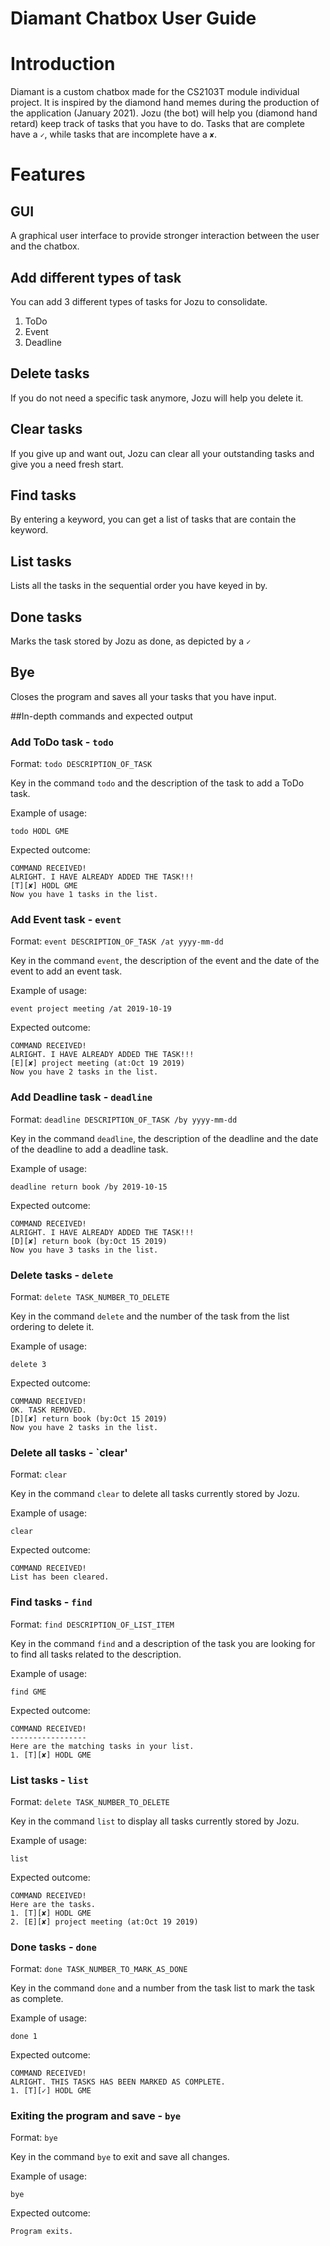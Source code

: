 # Diamant Chatbox User Guide

# Introduction
Diamant is a custom chatbox made for the CS2103T module individual project. 
It is inspired by the diamond hand memes during the production of the application (January 2021).
Jozu (the bot) will help you (diamond hand retard) keep track of tasks that you have to do.
Tasks that are complete have a `✓`, while tasks that are incomplete have a `✘`.

# Features 
## GUI
A graphical user interface to provide stronger interaction between the user and the chatbox.

## Add different types of task
You can add 3 different types of tasks for Jozu to consolidate.
1. ToDo 
2. Event
3. Deadline

## Delete tasks
If you do not need a specific task anymore, Jozu will help you delete it.

## Clear tasks
If you give up and want out, Jozu can clear all your outstanding tasks and give you a need fresh start.

## Find tasks
By entering a keyword, you can get a list of tasks that are contain the keyword.

## List tasks
Lists all the tasks in the sequential order you have keyed in by.

## Done tasks
Marks the task stored by Jozu as done, as depicted by a `✓`
## Bye
Closes the program and saves all your tasks that you have input.

##In-depth commands and expected output
### Add ToDo task - `todo` 

Format: `todo DESCRIPTION_OF_TASK`

Key in the command `todo` and the description of the task to add a ToDo task. 

Example of usage: 

`todo HODL GME`

Expected outcome:
```
COMMAND RECEIVED! 
ALRIGHT. I HAVE ALREADY ADDED THE TASK!!! 
[T][✘] HODL GME 
Now you have 1 tasks in the list.
```
### Add Event task - `event` 

Format: `event DESCRIPTION_OF_TASK /at yyyy-mm-dd`

Key in the command `event`, the description of the event and the date of the event to add an event task. 

Example of usage: 

`event project meeting /at 2019-10-19`

Expected outcome:
```
COMMAND RECEIVED! 
ALRIGHT. I HAVE ALREADY ADDED THE TASK!!! 
[E][✘] project meeting (at:Oct 19 2019)
Now you have 2 tasks in the list.
```

### Add Deadline task - `deadline` 

Format: `deadline DESCRIPTION_OF_TASK /by yyyy-mm-dd`

Key in the command `deadline`, the description of the deadline and the date of the deadline to add a deadline task. 

Example of usage: 

`deadline return book /by 2019-10-15`

Expected outcome:
```
COMMAND RECEIVED! 
ALRIGHT. I HAVE ALREADY ADDED THE TASK!!! 
[D][✘] return book (by:Oct 15 2019)
Now you have 3 tasks in the list.
```
### Delete tasks - `delete` 

Format: `delete TASK_NUMBER_TO_DELETE`

Key in the command `delete` and the number of the task from the list ordering to delete it.

Example of usage: 

`delete 3`

Expected outcome:
```
COMMAND RECEIVED! 
OK. TASK REMOVED.
[D][✘] return book (by:Oct 15 2019)
Now you have 2 tasks in the list.
```
### Delete all tasks - `clear'

Format: `clear`

Key in the command `clear` to delete all tasks currently stored by Jozu.

Example of usage: 

`clear`

Expected outcome:
```
COMMAND RECEIVED! 
List has been cleared.
```
### Find tasks - `find` 

Format: `find DESCRIPTION_OF_LIST_ITEM`

Key in the command `find` and a description of the task you are looking for to find all tasks related to the description.

Example of usage: 

`find GME`

Expected outcome:
```
COMMAND RECEIVED! 
-----------------
Here are the matching tasks in your list.
1. [T][✘] HODL GME 

```


### List tasks - `list` 

Format: `delete TASK_NUMBER_TO_DELETE`

Key in the command `list` to display all tasks currently stored by Jozu.

Example of usage: 

`list`

Expected outcome:
```
COMMAND RECEIVED! 
Here are the tasks.
1. [T][✘] HODL GME 
2. [E][✘] project meeting (at:Oct 19 2019)
```
### Done tasks - `done` 

Format: `done TASK_NUMBER_TO_MARK_AS_DONE`

Key in the command `done` and a number from the task list to mark the task as complete.

Example of usage: 

`done 1`

Expected outcome:
```
COMMAND RECEIVED! 
ALRIGHT. THIS TASKS HAS BEEN MARKED AS COMPLETE.
1. [T][✓] HODL GME 
```
### Exiting the program and save - `bye` 

Format: `bye`

Key in the command `bye` to exit and save all changes.

Example of usage: 

`bye`

Expected outcome:
```
Program exits.
```



